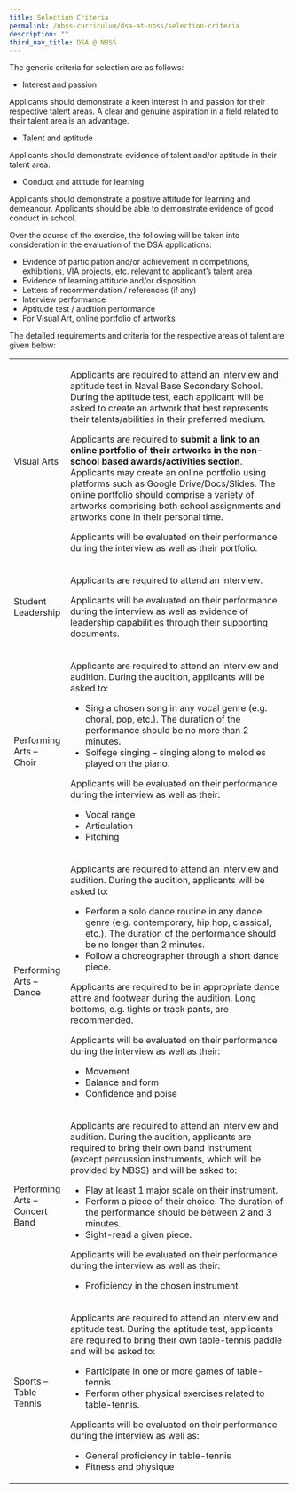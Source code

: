 ```yaml
---
title: Selection Criteria
permalink: /nbss-curriculum/dsa-at-nbss/selection-criteria
description: ""
third_nav_title: DSA @ NBSS
---
```

<p>The generic criteria for selection are as follows:</p>
<ul>
<li>Interest and passion</li>
</ul>
<p>Applicants should demonstrate a keen interest in and passion for their respective talent areas. A clear and genuine aspiration in a field related to their talent area is an advantage.</p>
<ul>
<li>Talent and aptitude&nbsp;</li>
</ul>
<p>Applicants should demonstrate evidence of talent and/or aptitude in their talent area.&nbsp;</p>
<ul>
<li>Conduct and attitude for learning</li>
</ul>
<p>Applicants should demonstrate a positive attitude for learning and demeanour. Applicants should be able to demonstrate evidence of good conduct in school.</p>
<p>Over the course of the exercise, the following will be taken into consideration in the evaluation of the DSA applications:</p>
<ul>
<li>Evidence of participation and/or achievement in competitions, exhibitions, VIA projects, etc. relevant to applicant&rsquo;s talent area</li>
<li>Evidence of learning attitude and/or disposition</li>
<li>Letters of recommendation / references (if any)</li>
<li>Interview performance</li>
<li>Aptitude test / audition performance</li>
<li>For Visual Art, online portfolio of artworks&nbsp;</li>
</ul>
<p>The detailed requirements and criteria for the respective areas of talent are given below:</p>
<table>
<tbody>
<tr>
<td width="87">
<p>Visual Arts</p>
</td>
<td width="514">
<p>Applicants are required to attend an interview and aptitude test in Naval Base Secondary School. During the aptitude test, each applicant will be asked to create an artwork that best represents their talents/abilities in their preferred medium.</p>
<p>Applicants are required to&nbsp;<strong>submit a link to an online portfolio of their artworks in the non-school based awards/activities section</strong>. Applicants may create an online portfolio using platforms such as Google Drive/Docs/Slides. The online portfolio should comprise a variety of artworks comprising both school assignments and artworks done in their personal time.</p>
<p>Applicants will be evaluated on their performance during the interview as well as their portfolio.</p>
</td>
</tr>
<tr>
<td width="87">
<p>Student Leadership</p>
</td>
<td width="514">
<p>Applicants are required to attend an interview.</p>
<p>Applicants will be evaluated on their performance during the interview as well as evidence of leadership capabilities through their supporting documents.</p>
</td>
</tr>
<tr>
<td width="87">
<p>Performing Arts &ndash; Choir</p>
</td>
<td width="514">
<p>Applicants are required to attend an interview and audition. During the audition, applicants will be asked to:</p>
<ul>
<li>Sing a chosen song in any vocal genre (e.g. choral, pop, etc.). The duration of the performance should be no more than 2 minutes.</li>
<li>Solfege singing &ndash; singing along to melodies played on the piano.</li>
</ul>
<p>Applicants will be evaluated on their performance during the interview as well as their:</p>
<ul>
<li>Vocal range</li>
<li>Articulation</li>
<li>Pitching</li>
</ul>
</td>
</tr>
<tr>
<td width="87">
<p>Performing Arts &ndash; Dance</p>
</td>
<td width="514">
<p>Applicants are required to attend an interview and audition. During the audition, applicants will be asked to:</p>
<ul>
<li>Perform a solo dance routine in any dance genre (e.g. contemporary, hip hop, classical, etc.). The duration of the performance should be no longer than 2 minutes.</li>
<li>Follow a choreographer through a short dance piece.</li>
</ul>
<p>Applicants are required to be in appropriate dance attire and footwear during the audition. Long bottoms, e.g. tights or track pants, are recommended.</p>
<p>Applicants will be evaluated on their performance during the interview as well as their:</p>
<ul>
<li>Movement</li>
<li>Balance and form</li>
<li>Confidence and poise</li>
</ul>
</td>
</tr>
<tr>
<td width="87">
<p>Performing Arts &ndash; Concert Band</p>
</td>
<td width="514">
<p>Applicants are required to attend an interview and audition. During the audition, applicants are required to bring their own band instrument (except percussion instruments, which will be provided by NBSS) and will be asked to:</p>
<ul>
<li>Play at least 1 major scale on their instrument.</li>
<li>Perform a piece of their choice. The duration of the performance should be between 2 and 3 minutes.</li>
<li>Sight-read a given piece.</li>
</ul>
<p>Applicants will be evaluated on their performance during the interview as well as their:</p>
<ul>
<li>Proficiency in the chosen instrument</li>
</ul>
</td>
</tr>
<tr>
<td width="87">
<p>Sports &ndash; Table Tennis</p>
</td>
<td width="514">
<p>Applicants are required to attend an interview and aptitude test. During the aptitude test, applicants are required to bring their own table-tennis paddle and will be asked to:</p>
<ul>
<li>Participate in one or more games of table-tennis.</li>
<li>Perform other physical exercises related to table-tennis.</li>
</ul>
<p>Applicants will be evaluated on their performance during the interview as well as:</p>
<ul>
<li>General proficiency in table-tennis</li>
<li>Fitness and physique</li>
</ul>
</td>
</tr>
</tbody>
</table>